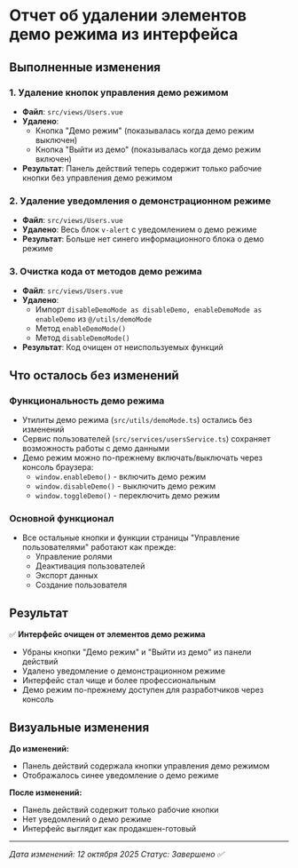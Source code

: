 # Отчет об удалении элементов демо режима из интерфейса

## Выполненные изменения

### 1. Удаление кнопок управления демо режимом
- **Файл**: `src/views/Users.vue`
- **Удалено**: 
  - Кнопка "Демо режим" (показывалась когда демо режим выключен)
  - Кнопка "Выйти из демо" (показывалась когда демо режим включен)
- **Результат**: Панель действий теперь содержит только рабочие кнопки без управления демо режимом

### 2. Удаление уведомления о демонстрационном режиме
- **Файл**: `src/views/Users.vue`
- **Удалено**: Весь блок `v-alert` с уведомлением о демо режиме
- **Результат**: Больше нет синего информационного блока о демо режиме

### 3. Очистка кода от методов демо режима
- **Файл**: `src/views/Users.vue`
- **Удалено**:
  - Импорт `disableDemoMode as disableDemo, enableDemoMode as enableDemo` из `@/utils/demoMode`
  - Метод `enableDemoMode()`
  - Метод `disableDemoMode()`
- **Результат**: Код очищен от неиспользуемых функций

## Что осталось без изменений

### Функциональность демо режима
- Утилиты демо режима (`src/utils/demoMode.ts`) остались без изменений
- Сервис пользователей (`src/services/usersService.ts`) сохраняет возможность работы с демо данными
- Демо режим можно по-прежнему включать/выключать через консоль браузера:
  - `window.enableDemo()` - включить демо режим
  - `window.disableDemo()` - выключить демо режим
  - `window.toggleDemo()` - переключить демо режим

### Основной функционал
- Все остальные кнопки и функции страницы "Управление пользователями" работают как прежде:
  - Управление ролями
  - Деактивация пользователей
  - Экспорт данных
  - Создание пользователя

## Результат

✅ **Интерфейс очищен от элементов демо режима**
- Убраны кнопки "Демо режим" и "Выйти из демо" из панели действий
- Удалено уведомление о демонстрационном режиме
- Интерфейс стал чище и более профессиональным
- Демо режим по-прежнему доступен для разработчиков через консоль

## Визуальные изменения

**До изменений:**
- Панель действий содержала кнопки управления демо режимом
- Отображалось синее уведомление о демо режиме

**После изменений:**
- Панель действий содержит только рабочие кнопки
- Нет уведомлений о демо режиме
- Интерфейс выглядит как продакшен-готовый

---
*Дата изменений: 12 октября 2025*
*Статус: Завершено ✅*
